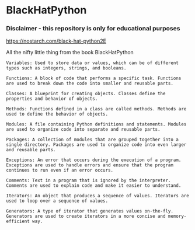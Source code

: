 # BlackHatPython
### Disclaimer - this repository is only for educational purposes

https://nostarch.com/black-hat-python2E

All the nifty little thing from the book BlackHatPython

    Variables: Used to store data or values, which can be of different types such as integers, strings, and booleans.

    Functions: A block of code that performs a specific task. Functions are used to break down the code into smaller and reusable parts.

    Classes: A blueprint for creating objects. Classes define the properties and behavior of objects.

    Methods: Functions defined in a class are called methods. Methods are used to define the behavior of objects.

    Modules: A file containing Python definitions and statements. Modules are used to organize code into separate and reusable parts.

    Packages: A collection of modules that are grouped together into a single directory. Packages are used to organize code into even larger and reusable parts.

    Exceptions: An error that occurs during the execution of a program. Exceptions are used to handle errors and ensure that the program continues to run even if an error occurs.

    Comments: Text in a program that is ignored by the interpreter. Comments are used to explain code and make it easier to understand.

    Iterators: An object that produces a sequence of values. Iterators are used to loop over a sequence of values.

    Generators: A type of iterator that generates values on-the-fly. Generators are used to create iterators in a more concise and memory-efficient way.
